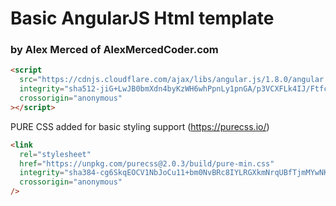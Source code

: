 # Basic AngularJS Html template

### by Alex Merced of AlexMercedCoder.com

```html
<script
  src="https://cdnjs.cloudflare.com/ajax/libs/angular.js/1.8.0/angular.min.js"
  integrity="sha512-jiG+LwJB0bmXdn4byKzWH6whPpnLy1pnGA/p3VCXFLk4IJ/Ftfcb22katPTapt35Q6kwrlnRheK6UPOIdJhYTA=="
  crossorigin="anonymous"
></script>
```

PURE CSS added for basic styling support (https://purecss.io/)

```html
<link
  rel="stylesheet"
  href="https://unpkg.com/purecss@2.0.3/build/pure-min.css"
  integrity="sha384-cg6SkqEOCV1NbJoCu11+bm0NvBRc8IYLRGXkmNrqUBfTjmMYwNKPWBTIKyw9mHNJ"
  crossorigin="anonymous"
/>
```
